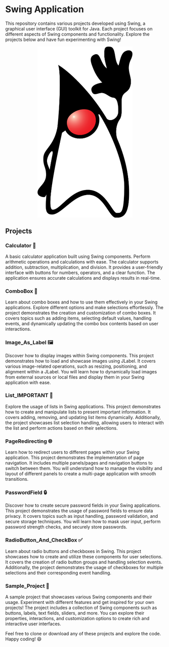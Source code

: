 # Swing Application

This repository contains various projects developed using Swing, a graphical user interface (GUI) toolkit for Java. Each project focuses on different aspects of Swing components and functionality. Explore the projects below and have fun experimenting with Swing!

<div style="display: flex; justify-content: center;">
  <img src="javswing.png" width="300">
</div>


## Projects


### Calculator 🧮
A basic calculator application built using Swing components. Perform arithmetic operations and calculations with ease. The calculator supports addition, subtraction, multiplication, and division. It provides a user-friendly interface with buttons for numbers, operators, and a clear function. The application ensures accurate calculations and displays results in real-time.

### ComboBox 🔄
Learn about combo boxes and how to use them effectively in your Swing applications. Explore different options and make selections effortlessly. The project demonstrates the creation and customization of combo boxes. It covers topics such as adding items, selecting default values, handling events, and dynamically updating the combo box contents based on user interactions.

### Image_As_Label 🖼️
Discover how to display images within Swing components. This project demonstrates how to load and showcase images using JLabel. It covers various image-related operations, such as resizing, positioning, and alignment within a JLabel. You will learn how to dynamically load images from external sources or local files and display them in your Swing application with ease.

### List_IMPORTANT 📜
Explore the usage of lists in Swing applications. This project demonstrates how to create and manipulate lists to present important information. It covers adding, removing, and updating list items dynamically. Additionally, the project showcases list selection handling, allowing users to interact with the list and perform actions based on their selections.

### PageRedirecting 🌐
Learn how to redirect users to different pages within your Swing application. This project demonstrates the implementation of page navigation. It includes multiple panels/pages and navigation buttons to switch between them. You will understand how to manage the visibility and layout of different panels to create a multi-page application with smooth transitions.

### PasswordField 🔒
Discover how to create secure password fields in your Swing applications. This project demonstrates the usage of password fields to ensure data privacy. It covers topics such as input handling, password validation, and secure storage techniques. You will learn how to mask user input, perform password strength checks, and securely store passwords.

### RadioButton_And_CheckBox ✅
Learn about radio buttons and checkboxes in Swing. This project showcases how to create and utilize these components for user selections. It covers the creation of radio button groups and handling selection events. Additionally, the project demonstrates the usage of checkboxes for multiple selections and their corresponding event handling.

### Sample_Project 🎉
A sample project that showcases various Swing components and their usage. Experiment with different features and get inspired for your own projects! The project includes a collection of Swing components such as buttons, labels, text fields, sliders, and more. You can explore their properties, interactions, and customization options to create rich and interactive user interfaces.

Feel free to clone or download any of these projects and explore the code. Happy coding! 😄
